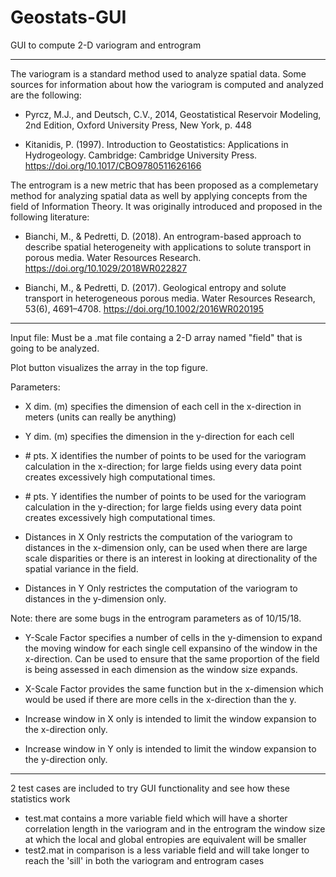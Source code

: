 # Geostats-GUI
GUI to compute 2-D variogram and entrogram

------------------------------------------------------------------------------------------------------------------------------------------

The variogram is a standard method used to analyze spatial data. Some sources for information about how the variogram is computed and analyzed are the following:

- Pyrcz, M.J., and Deutsch, C.V., 2014, Geostatistical Reservoir Modeling, 2nd Edition, Oxford University Press, New York, p. 448

- Kitanidis, P. (1997). Introduction to Geostatistics: Applications in Hydrogeology. Cambridge: Cambridge University Press. https://doi.org/10.1017/CBO9780511626166

The entrogram is a new metric that has been proposed as a complemetary method for analyzing spatial data as well by applying concepts from the field of Information Theory. It was originally introduced and proposed in the following literature:

- Bianchi, M., & Pedretti, D. (2018). An entrogram-based approach to describe spatial heterogeneity with applications to solute transport in porous media. Water Resources Research. https://doi.org/10.1029/2018WR022827

- Bianchi, M., & Pedretti, D. (2017). Geological entropy and solute transport in heterogeneous porous media. Water Resources Research, 53(6), 4691–4708. https://doi.org/10.1002/2016WR020195

------------------------------------------------------------------------------------------------------------------------------------------

Input file:
              Must be a .mat file containg a 2-D array named "field" that is going to be analyzed.
      
Plot button visualizes the array in the top figure.

Parameters:
              
- X dim. (m) specifies the dimension of each cell in the x-direction in meters (units can really be anything)
- Y dim. (m) specifies the dimension in the y-direction for each cell
              
- &#35; pts. X identifies the number of points to be used for the variogram calculation in the x-direction; for large fields      using every data point creates excessively high computational times.
- &#35; pts. Y identifies the number of points to be used for the variogram calculation in the y-direction; for large fields      using every data point creates excessively high computational times.
              
- Distances in X Only restricts the computation of the variogram to distances in the x-dimension only, can be used when there are large scale disparities or there is an interest in looking at directionality of the spatial variance in the field. 
- Distances in Y Only restrictes the computation of the variogram to distances in the y-dimension only.
              
Note: there are some bugs in the entrogram parameters as of 10/15/18.
              
- Y-Scale Factor specifies a number of cells in the y-dimension to expand the moving window for each single cell expansino of the window in the x-direction. Can be used to ensure that the same proportion of the field is being assessed in each dimension as the window size expands. 
- X-Scale Factor provides the same function but in the x-dimension which would be used if there are more cells in the x-direction than the y.
              
- Increase window in X only is intended to limit the window expansion to the x-direction only.
- Increase window in Y only is intended to limit the window expansion to the y-direction only.
              
----------------------------------------------------------------------------------------------------------------------------------------

2 test cases are included to try GUI functionality and see how these statistics work
- test.mat contains a more variable field which will have a shorter correlation length in the variogram and in the entrogram the window size at which the local and global entropies are equivalent will be smaller
- test2.mat in comparison is a less variable field and will take longer to reach the 'sill' in both the variogram and entrogram cases
              
              
